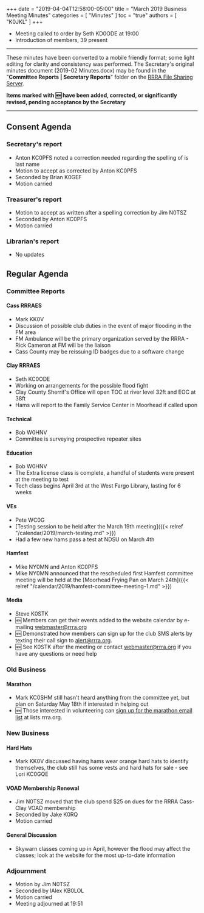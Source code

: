 +++
date = "2019-04-04T12:58:00-05:00"
title = "March 2019 Business Meeting Minutes"
categories = [ "Minutes" ]
toc = "true"
authors = [ "K0JKL" ]
+++
* Meeting called to order by Seth KD0ODE at 19:00
* Introduction of members, 39 present

<!--more-->

---

These minutes have been converted to a mobile friendly format; some light
editing for clarity and consistency was performed. The Secretary's original
minutes document (2019-02 Minutes.docx) may be found in the
"**Committee Reports | Secretary Reports**" folder on the
[RRRA File Sharing Server](https://cloud.rrra.org/). 

**Items marked with :new: have been added, corrected, or significantly
revised, pending acceptance by the Secretary**

---

## Consent Agenda 

### Secretary's report
* Anton KC0PFS noted a correction needed regarding the spelling of is last name
* Motion to accept as corrected by Anton KC0PFS
* Seconded by Brian K0GEF
* Motion carried

### Treasurer's report
* Motion to accept as written after a spelling correction by Jim N0TSZ
* Seconded by Anton KC0PFS
* Motion carried

### Librarian's report
* No updates

## Regular Agenda

### Committee Reports 

#### Cass RRRAES
* Mark KK0V
* Discussion of possible club duties in the event of major flooding in the FM area
* FM Ambulance will be the primary organization served by the RRRA - Rick Cameron at FM will be the liaison
* Cass County may be reissuing ID badges due to a software change 

#### Clay RRRAES
* Seth KC0ODE
* Working on arrangements for the possible flood fight
* Clay County Sherrif's Office will open TOC at river level 32ft and EOC at 38ft
* Hams will report to the Family Service Center in Moorhead if called upon

#### Technical
* Bob W0HNV
* Committee is surveying prospective repeater sites

#### Education
* Bob W0HNV
* The Extra license class is complete, a handful of students were present at the meeting to test
* Tech class begins April 3rd at the West Fargo Library, lasting for 6 weeks

#### VEs
* Pete WC0G
* [Testing session to be held after the March 19th meeting]({{< relref "/calendar/2019/march-testing.md" >}})
* Had a few new hams pass a test at NDSU on March 4th

#### Hamfest
* Mike NY0MN and Anton KC0PFS
* Mike NY0MN announced that the rescheduled first Hamfest committee meeting will be held at the [Moorhead Frying Pan on March 24th]({{< relref "/calendar/2019/hamfest-committee-meeting-1.md" >}})

#### Media
* Steve K0STK
* :new: Members can get their events added to the website calendar by e-mailing [webmaster@rrra.org](mailto:webmaster@rrra.org)
* :new: Demonstrated how members can sign up for the club SMS alerts by texting their call sign to [alert@rrra.org](mailto:alert@rrra.org).
* :new: See K0STK after the meeting or contact [webmaster@rrra.org](mailto:webmaster@rrra.org) if you have any questions or need help

### Old Business

#### Marathon
* Mark KC0SHM still hasn't heard anything from the committee yet, but plan on Saturday May 18th if interested in helping out
* :new: Those interested in volunteering can [sign up for the marathon email list](https://lists.rrra.org/mailman/listinfo/marathon) at lists.rrra.org.

### New Business

#### Hard Hats
 * Mark KK0V discussed having hams wear orange hard hats to identify themselves, the club still has some vests and hard hats for sale - see Lori KC0GQE

#### VOAD Membership Renewal
* Jim N0TSZ moved that the club spend $25 on dues for the RRRA Cass-Clay VOAD membership
* Seconded by Jake K0RQ
* Motion carried

#### General Discussion
* Skywarn classes coming up in April, however the flood may affect the classes; look at the website for the most up-to-date information

### Adjournment
* Motion by Jim N0TSZ
* Seconded by lAlex KB0LOL
* Motion carried
* Meeting adjourned at 19:51


